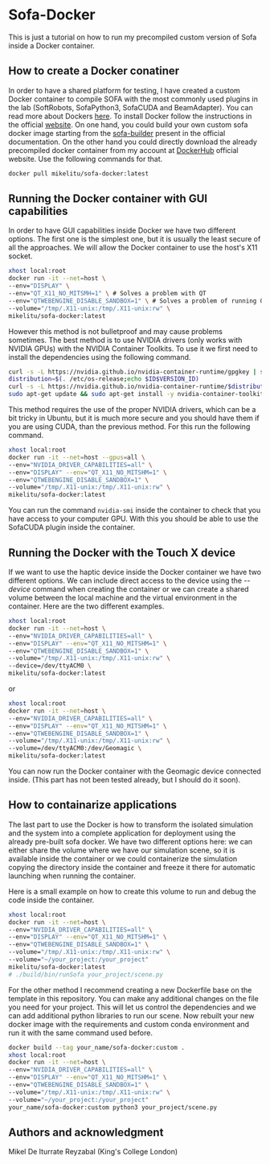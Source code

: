 # Sofa-Docker

This is just a tutorial on how to run my precompiled custom version of Sofa inside a Docker container.

## How to create a Docker conatiner

In order to have a shared platform for testing, I have created a custom Docker container to compile SOFA with the most commonly used plugins in the lab (SoftRobots, SofaPython3, SofaCUDA and BeamAdapter). You can read more about Dockers [here](https://docs.docker.com/get-started/overview/). To install Docker follow the instructions in the official [website](https://docs.docker.com/get-docker/). On one hand, you could build your own custom sofa docker image starting from the [sofa-builder](https://hub.docker.com/r/sofaframework/sofabuilder_ubuntu) present in the official documentation. On the other hand you could directly download the already precompiled docker container from my account at [DockerHub](https://hub.docker.com/) official website. Use the following commands for that.

```bash
docker pull mikelitu/sofa-docker:latest
```

## Running the Docker container with GUI capabilities

In order to have GUI capabilities inside Docker we have two different options. The first one is the simplest one, but it is usually the least secure of all the approaches. We will allow the Docker container to use the host's X11 socket.

```bash
xhost local:root
docker run -it --net=host \
--env="DISPLAY" \
--env="QT_X11_NO_MITSMH=1" \ # Solves a problem with QT
--env="QTWEBENGINE_DISABLE_SANDBOX=1" \ # Solves a problem of running QT based applications at root user
--volume="/tmp/.X11-unix:/tmp/.X11-unix:rw" \
mikelitu/sofa-docker:latest
```

However this method is not bulletproof and may cause problems sometimes. The best method is to use NVIDIA drivers (only works with NVIDIA GPUs) with the NVIDIA Container Toolkits. To use it we first need to install the dependencies using the following command.

```bash
curl -s -L https://nvidia.github.io/nvidia-container-runtime/gpgkey | sudo apt-key add -
distribution=$(. /etc/os-release;echo $ID$VERSION_ID)
curl -s -L https://nvidia.github.io/nvidia-container-runtime/$distribution/nvidia-container-runtime.list |sudo tee /etc/apt/sources.list.d/nvidia-container-runtime.list
sudo apt-get update && sudo apt-get install -y nvidia-container-toolkit
```

This method requires the use of the proper NVIDIA drivers, which can be a bit tricky in Ubuntu, but it is much more secure and you should have them if you are using CUDA, than the previous method. For this run the following command. 

```bash
xhost local:root
docker run -it --net=host --gpus=all \ 
--env="NVIDIA_DRIVER_CAPABILITIES=all" \
--env="DISPLAY" --env="QT_X11_NO_MITSHM=1" \ 
--env="QTWEBENGINE_DISABLE_SANDBOX=1" \ 
--volume="/tmp/.X11-unix:/tmp/.X11-unix:rw" \ 
mikelitu/sofa-docker:latest
```

You can run the command `nvidia-smi` inside the container to check that you have access to your computer GPU. With this you should be able to use the SofaCUDA plugin inside the container. 

## Running the Docker with the Touch X device

If we want to use the haptic device inside the Docker container we have two different options. We can include direct access to the device using the *--device* command when creating the container or we can create a shared volume between the local machine and the virtual environment in the container. Here are the two different examples.

```bash
xhost local:root
docker run -it --net=host \ 
--env="NVIDIA_DRIVER_CAPABILITIES=all" \
--env="DISPLAY" --env="QT_X11_NO_MITSHM=1" \ 
--env="QTWEBENGINE_DISABLE_SANDBOX=1" \ 
--volume="/tmp/.X11-unix:/tmp/.X11-unix:rw" \
--device=/dev/ttyACM0 \ 
mikelitu/sofa-docker:latest
```
or
```bash
xhost local:root
docker run -it --net=host \ 
--env="NVIDIA_DRIVER_CAPABILITIES=all" \
--env="DISPLAY" --env="QT_X11_NO_MITSHM=1" \ 
--env="QTWEBENGINE_DISABLE_SANDBOX=1" \ 
--volume="/tmp/.X11-unix:/tmp/.X11-unix:rw" \
--volume=/dev/ttyACM0:/dev/Geomagic \ 
mikelitu/sofa-docker:latest
```

You can now run the Docker container with the Geomagic device connected inside. (This part has not been tested already, but I should do it soon).

## How to containarize applications
The last part to use the Docker is how to transform the isolated simulation and the system into a complete application for deployment using the already pre-built sofa docker. We have two different options here: we can either share the volume where we have our simulation scene, so it is available inside the container or we could containerize the simulation copying the directory inside the container and freeze it there for automatic launching when running the container.

Here is a small example on how to create this volume to run and debug the code inside the container. 

```bash
xhost local:root
docker run -it --net=host \ 
--env="NVIDIA_DRIVER_CAPABILITIES=all" \
--env="DISPLAY" --env="QT_X11_NO_MITSHM=1" \ 
--env="QTWEBENGINE_DISABLE_SANDBOX=1" \ 
--volume="/tmp/.X11-unix:/tmp/.X11-unix:rw" \
--volume="~/your_project:/your_project" 
mikelitu/sofa-docker:latest
# ./build/bin/runSofa your_project/scene.py
```

For the other method I recommend creating a new Dockerfile base on the template in this repository. You can make any additional changes on the file you need for your project. This will let us control the dependencies and we can add additional python libraries to run our scene. Now rebuilt your new docker image with the requirements and custom conda environment and run it with the same command used before.

```bash
docker build --tag your_name/sofa-docker:custom .
xhost local:root
docker run -it --net=host \ 
--env="NVIDIA_DRIVER_CAPABILITIES=all" \
--env="DISPLAY" --env="QT_X11_NO_MITSHM=1" \ 
--env="QTWEBENGINE_DISABLE_SANDBOX=1" \ 
--volume="/tmp/.X11-unix:/tmp/.X11-unix:rw" \
--volume="~/your_project:/your_project" 
your_name/sofa-docker:custom python3 your_project/scene.py
```
## Authors and acknowledgment
Mikel De Iturrate Reyzabal (King's College London)
